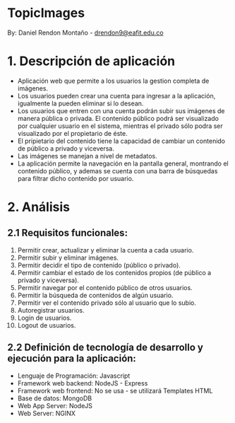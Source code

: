# TopicImages

By: Daniel Rendon Montaño - drendon9@eafit.edu.co

# 1. Descripción de aplicación

* Aplicación web que permite a los usuarios la gestion completa de imágenes.
* Los usuarios pueden crear una cuenta para ingresar a la aplicación, igualmente la pueden eliminar si lo desean.
* Los usuarios que entren con una cuenta podrán subir sus imágenes de manera pública o privada. El contenido público
podrá ser visualizado por cualquier usuario en el sistema, mientras el privado sólo podra ser visualizado por
el propietario de éste.
* El pripietario del contenido tiene la capacidad de cambiar un contenido de público a privado y viceversa.
* Las imágenes se manejan a nivel de metadatos.
* La aplicación permite la navegación en la pantalla general, montrando el contenido público, y ademas se cuenta
con una barra de búsquedas para filtrar dicho contenido por usuario.

# 2. Análisis

## 2.1 Requisitos funcionales:

1. Permitir crear, actualizar y eliminar la cuenta a cada usuario.
2. Permitir subir y eliminar imágenes.
3. Permitir decidir el tipo de contenido (público o privado).
4. Permitir cambiar el estado de los contenidos propios (de público a privado y viceversa).
5. Permitir navegar por el contenido público de otros usuarios.
6. Permitir la búsqueda de contenidos de algún usuario.
7. Permitir ver el contenido privado sólo al usuario que lo subio.
8. Autoregistrar usuarios.
9. Login de usuarios.
10. Logout de usuarios.


## 2.2 Definición de tecnología de desarrollo y ejecución para la aplicación:

* Lenguaje de Programación: Javascript
* Framework web backend: NodeJS - Express
* Framework web frontend: No se usa - se utilizará Templates HTML
* Base de datos: MongoDB
* Web App Server: NodeJS
* Web Server: NGINX


